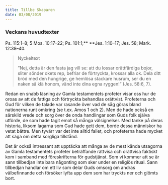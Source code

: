 ```yaml
---
title: Tillbe Skaparen
date: 03/08/2019
---
```


### Veckans huvudtexter
Ps. 115:1–8; 5 Mos. 10:17–22; Ps. 101:1;** **Jes. 1:10–17; Jes. 58; Mark. 12:38–40.

> <p>Nyckeltext</p>
> ”Nej, detta är den fasta jag vill se: att du lossar orättfärdiga bojor, sliter sönder okets rep, befriar de förtryckta, krossar alla ok. Dela ditt bröd med den hungrige, ge hemlösa stackare husrum, ser du en naken så klä honom, vänd inte dina egna ryggen!” (Jes. 58:6, 7).

Redan en snabb läsning av Gamla testamentets profeter visar oss hur de oroas av att de fattiga och förtryckta behandlas orättvist. Profeterna och Gud för vilken de talade var rasande över vad de såg göras bland nationerna runt omkring (se t.ex. Amos 1 och 2). Men de hade också en särskild vrede och sorg över de onda handlingar som Guds folk själva utförde, de som hade tagit emot så många välsignelser. Med tanke på deras historia, liksom lagarna som Gud hade gett dem, borde dessa människor ha vetat bättre. Men tyvärr var det inte alltid fallet, och profeterna hade mycket att säga om detta sorgliga tillstånd.

Det är också intressant att upptäcka att många av de mest kända utsagorna av Gamla testamentets profeter beträffande rättvisa och orättvisa faktiskt kom i samband med föreskrifterna för gudstjänst. Som vi kommer att se är sann tillbedjan inte bara någonting som sker under en religiös ritual. Sann tillbedjan handlar om ett liv som delar Guds omsorg om andras välbefinnande och försöker lyfta upp dem som har tryckts ner och glömts bort.